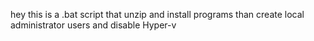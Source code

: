 hey this is a .bat script that unzip and install programs than create local administrator users and disable Hyper-v

